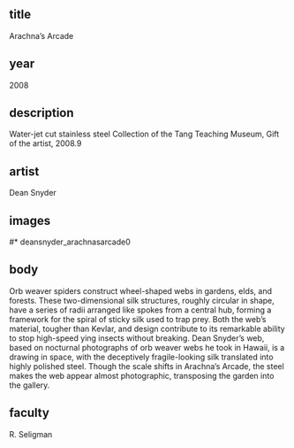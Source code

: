 ## title
Arachna’s Arcade

## year
2008

## description
Water-jet cut stainless steel
Collection of the Tang Teaching Museum,
Gift of the artist, 2008.9

## artist
Dean Snyder

## images
#* deansnyder_arachnasarcade0

## body
Orb weaver spiders construct wheel-shaped webs in gardens,  elds, and forests. These two-dimensional silk structures, roughly circular in shape, have a series of radii arranged like spokes from a central hub, forming a framework for the spiral of sticky silk used to trap prey. Both the web’s material, tougher than Kevlar, and design contribute to its remarkable ability to stop high-speed  ying insects without breaking. Dean Snyder’s web, based on nocturnal photographs of orb weaver webs he took in Hawaii, is a drawing in space, with the deceptively fragile-looking silk translated into highly polished steel. Though the scale shifts in Arachna’s Arcade, the steel makes the web appear almost photographic, transposing the garden into the gallery.

## faculty
R. Seligman